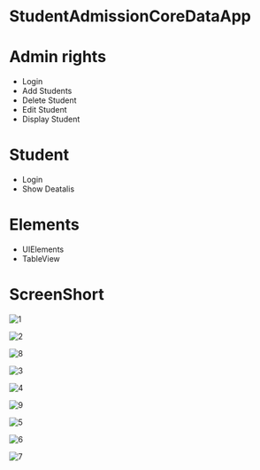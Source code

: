 # StudentAdmissionCoreDataApp

# Admin rights
  * Login
  * Add Students
  * Delete Student
  * Edit Student
  * Display Student
  
# Student
   * Login
   * Show Deatalis
   
# Elements
   * UIElements
   * TableView
   
# ScreenShort
   
   ![1](https://user-images.githubusercontent.com/83451130/125161664-3af43800-e1a1-11eb-93a4-b84deb0f5bb9.png)

   ![2](https://user-images.githubusercontent.com/83451130/125161671-447da000-e1a1-11eb-8c14-0c1165a99005.png)

   ![8](https://user-images.githubusercontent.com/83451130/125161678-4f383500-e1a1-11eb-88d1-31f9721a087f.png)

   ![3](https://user-images.githubusercontent.com/83451130/125161686-58c19d00-e1a1-11eb-87dd-06d48af82523.png)

   ![4](https://user-images.githubusercontent.com/83451130/125161691-5eb77e00-e1a1-11eb-9789-a4cde73455c6.png)
   
   ![9](https://user-images.githubusercontent.com/83451130/125161698-68d97c80-e1a1-11eb-840a-c5912561f7fb.png)

   ![5](https://user-images.githubusercontent.com/83451130/125161706-72fb7b00-e1a1-11eb-80ff-8d5286f0129e.png)

   ![6](https://user-images.githubusercontent.com/83451130/125161715-7a228900-e1a1-11eb-856f-b89a757ea0d5.png)
   
   ![7](https://user-images.githubusercontent.com/83451130/125161719-80186a00-e1a1-11eb-951b-9e1d7928330b.png)


